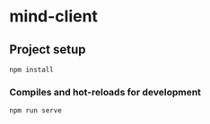 # mind-client

## Project setup
```
npm install
```

### Compiles and hot-reloads for development
```
npm run serve
```
